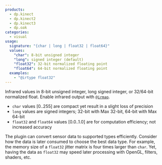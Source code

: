 ```yaml
---
products:
  - dp.kinect
  - dp.kinect2
  - dp.kinect3
  - dp.oak
categories:
  - visual
usage:
  signature: "{char | long | float32 | float64}"
  values:
    "char": 8-bit unsigned integer
    "long": signed integer (default)
    "float32": 32-bit normalized floating point
    "float64": 64-bit normalized floating point
  examples:
    - "@irtype float32"
---
```


Infrared values in 8-bit unsigned integer, long signed integer, or
32/64-bit normalized float. Enable infrared output
with [`@irmap`](irmap.md).

* `char` values [0..255] are compact yet result in a slight loss of precision
* `long` values are signed integers; 32-bit with Max 32-bit, 64-bit with Max 64-bit
* `float32` and `float64` values [0.0..1.0] are for computation efficiency;
  not increased accuracy

The plugin can convert sensor data to supported types efficiently.
Consider how the data is later consumed to choose the best data type. For example,
the memory size of a `float32` jitter matrix is four times larger than `char`. Yet,
having the data as `float32` may speed later processing with OpenGL, filters, shaders, etc.
